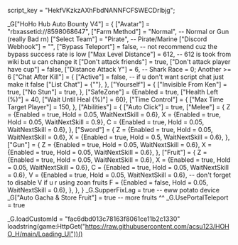 script_key = "HekfVKzkzAXhFbdNANNFCFSWECDrlbjg";

_G["HoHo Hub Auto Bounty V4"] = {
    ["Avatar"] = "rbxassetid://8598068647",
    ["Farm Method"] = "Normal", -- Normal or Gun (really Bad rn)
    ["Select Team"] = "Pirate", -- Pirate/Marine
    ["Discord Webhook"] = "",
    ["Bypass Teleport"] = false, -- not recommend cuz the bypass success rate is low
    ["Max Level Distance"] = 612, -- 612 is took from wiki but u can change it
    ["Don't attack friends"] = true,
    ["Don't attack player have cup"] = false,
    ["Distance Attack Y"] = 6, -- Shark Race = 0; Another >= 6
    ["Chat After Kill"] = {
        ["Active"] = false, -- if u don't want script chat just make it false
        ["List Chat"] = {""},
    },
    ["Yourself"] = {
        ["Invisible From Ken"] = true,
        ["No Stun"] = true,
    },
    ["SafeZone"] = {Enabled = true, ["Health Left (%)"] = 40, ["Wait Until Heal (%)"] = 60},
    ["Time Control"] = {
        ["Max Time Target Player"] = 150,
    },
    ["Abilities"] = {
        ["Auto Click"] = true,
        ["Melee"] = {
            Z = {Enabled = true, Hold = 0.05, WaitNextSkill = 0.6},
            X = {Enabled = true, Hold = 0.05, WaitNextSkill = 0.9},
            C = {Enabled = true, Hold = 0.05, WaitNextSkill = 0.6},
        },
        ["Sword"] = {
            Z = {Enabled = true, Hold = 0.05, WaitNextSkill = 0.6},
            X = {Enabled = true, Hold = 0.5, WaitNextSkill = 0.6},
        },
        ["Gun"] = {
            Z = {Enabled = true, Hold = 0.05, WaitNextSkill = 0.6},
            X = {Enabled = true, Hold = 0.05, WaitNextSkill = 0.6},
        },
        ["Fruit"] = {
            Z = {Enabled = true, Hold = 0.05, WaitNextSkill = 0.6},
            X = {Enabled = true, Hold = 0.05, WaitNextSkill = 0.6},
            C = {Enabled = true, Hold = 0.05, WaitNextSkill = 0.6},
            V = {Enabled = true, Hold = 0.05, WaitNextSkill = 0.6}, -- don't forget to disable V if u r using zoan fruits
            F = {Enabled = false, Hold = 0.05, WaitNextSkill = 0.6},
        },
    },
}
_G.SupperFixLag = true -- eww potato device
_G["Auto Gacha & Store Fruit"] = true -- more fruits ^^
_G.UsePortalTeleport = true

_G.loadCustomId = "fac6dbd013c78163f8061ce11b2c1330"
loadstring(game:HttpGet("https://raw.githubusercontent.com/acsu123/HOHO_H/main/Loading_UI"))()
